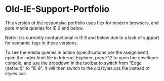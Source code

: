 # Old-IE-Support-Portfolio

This version of the responsive portfolio uses flex for modern browsers, and pure media queries for IE 9 and below.

Note: It is currently nonfunctional in IE 8 and below due to a lack of support for semantic tags in those versions.

To see the media queries in action (specifications per the assignment), open the index.html file in Internet Explorer, pres F12 to open the developer console, and use the dropdown in the toolbar to switch from "Edge (default)" to "IE 9".  It will then switch to the oldstyles.css file instead of styles.css.